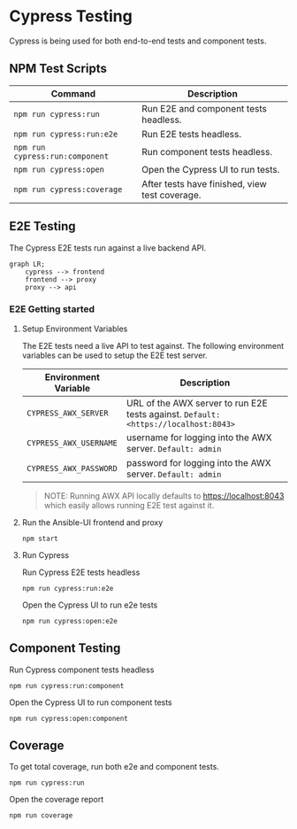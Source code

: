 # Cypress Testing

Cypress is being used for both end-to-end tests and component tests.

## NPM Test Scripts

| Command                         | Description                                    |
| ------------------------------- | ---------------------------------------------- |
| `npm run cypress:run`           | Run E2E and component tests headless.          |
| `npm run cypress:run:e2e`       | Run E2E tests headless.                        |
| `npm run cypress:run:component` | Run component tests headless.                  |
| `npm run cypress:open`          | Open the Cypress UI to run tests.              |
| `npm run cypress:coverage`      | After tests have finished, view test coverage. |

## E2E Testing

The Cypress E2E tests run against a live backend API.

```mermaid
graph LR;
    cypress --> frontend
    frontend --> proxy
    proxy --> api
```

### E2E Getting started

1. Setup Environment Variables

   The E2E tests need a live API to test against. The following environment variables can be used to setup the E2E test server.

   | Environment Variable | Description                                                                         |
   | -------------------- | ----------------------------------------------------------------------------------- |
   | `CYPRESS_AWX_SERVER`         | URL of the AWX server to run E2E tests against. `Default: <https://localhost:8043>` |
   | `CYPRESS_AWX_USERNAME`       | username for logging into the AWX server. `Default: admin`                          |
   | `CYPRESS_AWX_PASSWORD`       | password for logging into the AWX server. `Default: admin`                          |

   > NOTE: Running AWX API locally defaults to <https://localhost:8043> which easily allows running E2E test against it.

2. Run the Ansible-UI frontend and proxy

   ```
   npm start
   ```

3. Run Cypress

   Run Cypress E2E tests headless

   ```
   npm run cypress:run:e2e
   ```

   Open the Cypress UI to run e2e tests

   ```
   npm run cypress:open:e2e
   ```

## Component Testing

Run Cypress component tests headless

```
npm run cypress:run:component
```

Open the Cypress UI to run component tests

```
npm run cypress:open:component
```

## Coverage

To get total coverage, run both e2e and component tests.

```
npm run cypress:run
```

Open the coverage report

```
npm run coverage
```
